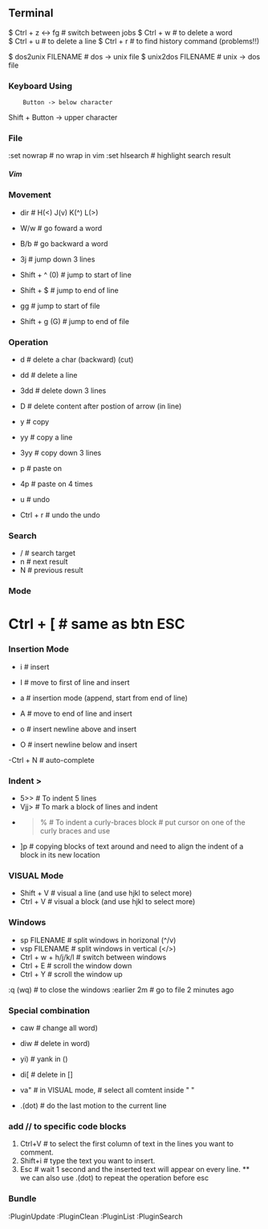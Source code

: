 ## Terminal
$ Ctrl + z <-> fg     # switch between jobs
$ Ctrl + w            # to delete a word  
$ Ctrl + u            # to delete a line
$ Ctrl + r            # to find history command (problems!!)

$ dos2unix FILENAME   # dos -> unix file
$ unix2dos FILENAME   # unix -> dos file

### Keyboard Using 
        Button -> below character
Shift + Button -> upper character

### File
:set nowrap           # no wrap in vim
:set hlsearch         # highlight search result


##### Vim #####
### Movement 
- dir               # H(<) J(v) K(^) L(>)
- W/w               # go foward a word
- B/b               # go backward a word 

- 3j                # jump down 3 lines
- Shift + ^ (0)     # jump to start of line
- Shift + $         # jump to end of line
- gg                # jump to start of file 
- Shift + g (G)     # jump to end of file 

### Operation
- d                 # delete a char (backward) (cut) 
- dd                # delete a line 
- 3dd               # delete down 3 lines
- D                 # delete content after postion of arrow (in line)

- y                 # copy 
- yy                # copy a line
- 3yy               # copy down 3 lines

- p                 # paste on
- 4p                # paste on 4 times

- u                 # undo
- Ctrl + r          # undo the undo

### Search 
- /                 # search target 
- n                 # next result 
- N                 # previous result 

### Mode
# Ctrl + [          # same as btn ESC

### Insertion Mode
- i                 # insert
- I                 # move to first of line and insert

- a                 # insertion mode (append, start from end of line)
- A                 # move to end of line and insert

- o                 # insert newline above and insert
- O                 # insert newline below and insert

-Ctrl + N           # auto-complete

### Indent >
- 5>>               # To indent 5 lines  
- Vjj>              # To mark a block of lines and indent
- >%                # To indent a curly-braces block
                    # put cursor on one of the curly braces and use 
- ]p                # copying blocks of text around and need to align the indent of a block in its new location

### VISUAL Mode
- Shift + V         # visual a line  (and use hjkl to select more)
- Ctrl  + V         # visual a block (and use hjkl to select more)

### Windows
- sp FILENAME           # split windows in horizonal (^/v)           
- vsp FILENAME          # split windows in vertical (</>)
- Ctrl + w + h/j/k/l    # switch between windows
- Ctrl + E              # scroll the window down
- Ctrl + Y              # scroll the window up

:q (wq)                 # to close the windows
:earlier 2m             # go to file 2 minutes ago

### Special combination
- caw                   # change all word)
- diw                   # delete in word)
- yi)                   # yank in ()
- di[                   # delete in []

- va"                   # in VISUAL mode, 
                        # select all comtent inside " "

- .(dot)                # do the last motion to the current line 

### add // to specific code blocks
1. Ctrl+V               # to select the first column of text in the lines you want to comment.
2. Shift+i              # type the text you want to insert.
3. Esc                  # wait 1 second and the inserted text will appear on every line.
** we can also use .(dot) to repeat the operation before esc

### Bundle 
:PluginUpdate
:PluginClean
:PluginList
:PluginSearch
